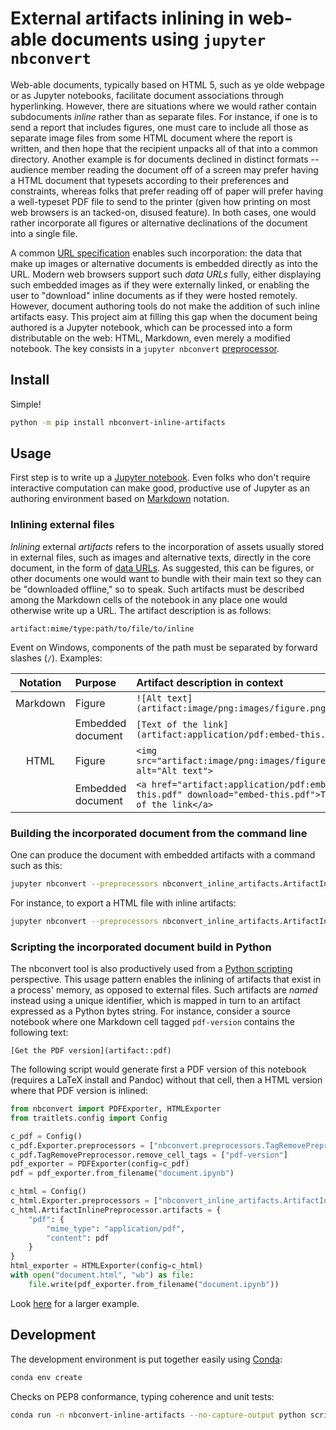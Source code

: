 # External artifacts inlining in web-able documents  using `jupyter nbconvert`

Web-able documents, typically based on HTML 5, such as ye olde webpage or as Jupyter notebooks, facilitate document associations through hyperlinking. However, there are situations where we would rather contain subdocuments *inline* rather than as separate files. For instance, if one is to send a report that includes figures, one must care to include all those as separate image files from some HTML document where the report is written, and then hope that the recipient unpacks all of that into a common directory. Another example is for documents declined in distinct formats -- audience member reading the document off of a screen may prefer having a HTML document that typesets according to their preferences and constraints, whereas folks that prefer reading off of paper will prefer having a well-typeset PDF file to send to the printer (given how printing on most web browsers is an tacked-on, disused feature). In both cases, one would rather incorporate all figures or alternative declinations of the document into a single file.

A common [URL specification](https://datatracker.ietf.org/doc/html/rfc2397) enables such incorporation: the data that make up images or alternative documents is embedded directly as into the URL. Modern web browsers support such *data URLs* fully, either displaying such embedded images as if they were externally linked, or enabling the user to "download" inline documents as if they were hosted remotely.
However, document authoring tools do not make the addition of such inline artifacts easy.
This project aim at filling this gap when the document being authored is a Jupyter notebook, which can be processed into a form distributable on the web: HTML, Markdown, even merely a modified notebook.
The key consists in a `jupyter nbconvert` [preprocessor](https://nbconvert.readthedocs.io/en/latest/api/preprocessors.html).

## Install

Simple!

```sh
python -m pip install nbconvert-inline-artifacts
```

## Usage

First step is to write up a [Jupyter notebook](https://jupyter.org/try-jupyter/lab/). Even folks who don't require interactive computation can make good, productive use of Jupyter as an authoring environment based on [Markdown](https://www.markdownguide.org/basic-syntax/) notation.

### Inlining external files

*Inlining* external *artifacts* refers to the incorporation of assets usually stored in external files, such as images and alternative texts, directly in the core document, in the form of [data URLs](https://datatracker.ietf.org/doc/html/rfc2397).
As suggested, this can be figures, or other documents one would want to bundle with their main text so they can be "downloaded offline," so to speak.
Such artifacts must be described among the Markdown cells of the notebook in any place one would otherwise write up a URL. The artifact description is as follows:

    artifact:mime/type:path/to/file/to/inline

Event on Windows, components of the path must be separated by forward slashes (`/`).
Examples:

| Notation | Purpose           | Artifact description in context                                                                    |
|:--------:|:------------------|:---------------------------------------------------------------------------------------------------|
| Markdown | Figure            | `![Alt text](artifact:image/png:images/figure.png)`                                                |
|          | Embedded document | `[Text of the link](artifact:application/pdf:embed-this.pdf)`                                      |
| HTML     | Figure            | `<img src="artifact:image/png:images/figure.png" alt="Alt text">`                                  |
|          | Embedded document | `<a href="artifact:application/pdf:embed-this.pdf" download="embed-this.pdf">Text of the link</a>` |

### Building the incorporated document from the command line

One can produce the document with embedded artifacts with a command such as this:

```sh
jupyter nbconvert --preprocessors nbconvert_inline_artifacts.ArtifactInlinePreprocessor #... <rest of the command>
```

For instance, to export a HTML file with inline artifacts:

```sh
jupyter nbconvert --preprocessors nbconvert_inline_artifacts.ArtifactInlinePreprocessor --to html document-as-notebook.ipynb
```

### Scripting the incorporated document build in Python

The nbconvert tool is also productively used from a [Python scripting](https://nbconvert.readthedocs.io/en/latest/nbconvert_library.html) perspective.
This usage pattern enables the inlining of artifacts that exist in a process' memory, as opposed to external files. Such artifacts are *named* instead using a unique identifier, which is mapped in turn to an artifact expressed as a Python bytes string.
For instance, consider a source notebook where one Markdown cell tagged `pdf-version` contains the following text:

    [Get the PDF version](artifact::pdf)

The following script would generate first a PDF version of this notebook (requires a LaTeX install and Pandoc) without that cell, then a HTML version where that PDF version is inlined:

```python
from nbconvert import PDFExporter, HTMLExporter
from traitlets.config import Config

c_pdf = Config()
c_pdf.Exporter.preprocessors = ["nbconvert.preprocessors.TagRemovePreprocessor"]
c_pdf.TagRemovePreprocessor.remove_cell_tags = ["pdf-version"]
pdf_exporter = PDFExporter(config=c_pdf)
pdf = pdf_exporter.from_filename("document.ipynb")

c_html = Config()
c_html.Exporter.preprocessors = ["nbconvert_inline_artifacts.ArtifactInlinePreprocessor"]
c_html.ArtifactInlinePreprocessor.artifacts = {
    "pdf": {
        "mime_type": "application/pdf",
        "content": pdf
    }
}
html_exporter = HTMLExporter(config=c_html)
with open("document.html", "wb") as file:
    file.write(pdf_exporter.from_filename("document.ipynb"))
```

Look [here](examples/named_artifacts_scripted/example.ipynb) for a larger example.

## Development

The development environment is put together easily using [Conda](https://docs.conda.io/en/latest/):

```sh
conda env create
```

Checks on PEP8 conformance, typing coherence and unit tests:

```sh
conda run -n nbconvert-inline-artifacts --no-capture-output python script/checks.py
```
